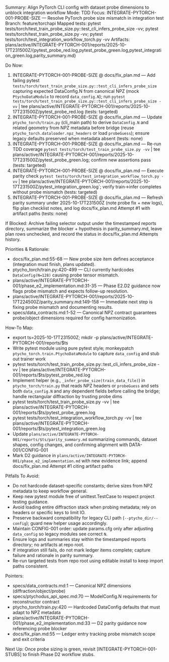 Summary: Align PyTorch CLI config with dataset probe dimensions to unblock integration workflow
Mode: TDD
Focus: INTEGRATE-PYTORCH-001-PROBE-SIZE — Resolve PyTorch probe size mismatch in integration test
Branch: feature/torchapi
Mapped tests: pytest tests/torch/test_train_probe_size.py::test_cli_infers_probe_size -vv; pytest tests/torch/test_train_probe_size.py -vv; pytest tests/torch/test_integration_workflow_torch.py -vv
Artifacts: plans/active/INTEGRATE-PYTORCH-001/reports/2025-10-17T231500Z/{pytest_probe_red.log,pytest_probe_green.log,pytest_integration_green.log,parity_summary.md}

Do Now:
1. INTEGRATE-PYTORCH-001-PROBE-SIZE @ docs/fix_plan.md — Add failing pytest `tests/torch/test_train_probe_size.py::test_cli_infers_probe_size` capturing expected DataConfig.N from canonical NPZ (mock `PtychoDataModule` to record `data_config.N`); run `pytest tests/torch/test_train_probe_size.py::test_cli_infers_probe_size -vv` | tee plans/active/INTEGRATE-PYTORCH-001/reports/2025-10-17T231500Z/pytest_probe_red.log (tests: targeted)
2. INTEGRATE-PYTORCH-001-PROBE-SIZE @ docs/fix_plan.md — Update `ptycho_torch/train.py` (cli_main path) to derive `DataConfig.N` and related geometry from NPZ metadata before bridge (reuse `ptycho_torch.dataloader.npz_headers` or load `probeGuess`); ensure legacy defaults preserved when metadata absent (tests: none)
3. INTEGRATE-PYTORCH-001-PROBE-SIZE @ docs/fix_plan.md — Re-run TDD coverage `pytest tests/torch/test_train_probe_size.py -vv` | tee plans/active/INTEGRATE-PYTORCH-001/reports/2025-10-17T231500Z/pytest_probe_green.log; confirm new assertions pass (tests: targeted)
4. INTEGRATE-PYTORCH-001-PROBE-SIZE @ docs/fix_plan.md — Execute parity check `pytest tests/torch/test_integration_workflow_torch.py -vv` | tee plans/active/INTEGRATE-PYTORCH-001/reports/2025-10-17T231500Z/pytest_integration_green.log`; verify train→infer completes without probe mismatch (tests: targeted)
5. INTEGRATE-PYTORCH-001-PROBE-SIZE @ docs/fix_plan.md — Refresh parity summary under 2025-10-17T231500Z (note probe fix + new logs), flip plan checklist notes, and log docs/fix_plan.md Attempt #1 with artifact paths (tests: none)

If Blocked: Archive failing selector output under the timestamped reports directory, summarize the blocker + hypothesis in parity_summary.md, leave plan rows unchecked, and record the status in docs/fix_plan.md Attempts history.

Priorities & Rationale:
- docs/fix_plan.md:55-68 — New probe size item defines acceptance (integration must finish, plans updated).
- ptycho_torch/train.py:420-499 — CLI currently hardcodes `DataConfig(N=128)` causing probe tensor mismatch.
- plans/active/INTEGRATE-PYTORCH-001/phase_e2_implementation.md:31-35 — Phase E2.D2 guidance now flags probe mismatch and expects follow-up resolution.
- plans/active/INTEGRATE-PYTORCH-001/reports/2025-10-17T224500Z/parity_summary.md:149-158 — Immediate next step is fixing probe mismatch and documenting results.
- specs/data_contracts.md:1-52 — Canonical NPZ contract guarantees probe/object dimensions required for config harmonization.

How-To Map:
- export ts=2025-10-17T231500Z; mkdir -p plans/active/INTEGRATE-PYTORCH-001/reports/$ts
- Write pytest module using pure pytest style; monkeypatch `ptycho_torch.train.PtychoDataModule` to capture `data_config` and stub out trainer work
- pytest tests/torch/test_train_probe_size.py::test_cli_infers_probe_size -vv | tee plans/active/INTEGRATE-PYTORCH-001/reports/$ts/pytest_probe_red.log
- Implement helper (e.g., `_infer_probe_size(train_data_file)`) in `ptycho_torch/train.py` that reads NPZ headers or `probeGuess` and sets both `data_config.N` and any dependent fields before calling the bridge; handle rectangular diffraction by trusting probe dims
- pytest tests/torch/test_train_probe_size.py -vv | tee plans/active/INTEGRATE-PYTORCH-001/reports/$ts/pytest_probe_green.log
- pytest tests/torch/test_integration_workflow_torch.py -vv | tee plans/active/INTEGRATE-PYTORCH-001/reports/$ts/pytest_integration_green.log
- Update `plans/active/INTEGRATE-PYTORCH-001/reports/$ts/parity_summary.md` summarizing commands, dataset shapes, config changes, and confirming alignment with DATA-001/CONFIG-001
- Mark D2 guidance in `plans/active/INTEGRATE-PYTORCH-001/phase_e2_implementation.md` with new evidence link; append docs/fix_plan.md Attempt #1 citing artifact paths

Pitfalls To Avoid:
- Do not hardcode dataset-specific constants; derive sizes from NPZ metadata to keep workflow general.
- Keep new pytest module free of unittest.TestCase to respect project testing guidance.
- Avoid loading entire diffraction stack when probing metadata; rely on headers or specific keys to limit IO.
- Preserve backward compatibility for legacy CLI path (`--ptycho_dir/--config`); guard new helper usage accordingly.
- Maintain CONFIG-001 order: update params.cfg only after adjusting `data_config` so legacy modules see correct `N`.
- Ensure logs and summaries stay within the timestamped reports directory; no artifacts at repo root.
- If integration still fails, do not mark ledger items complete; capture failure and rationale in parity summary.
- Re-run targeted tests from repo root using editable install to keep import paths consistent.

Pointers:
- specs/data_contracts.md:1 — Canonical NPZ dimensions (diffraction/object/probe)
- specs/ptychodus_api_spec.md:70 — ModelConfig.N requirements for reconstructor contract
- ptycho_torch/train.py:420 — Hardcoded DataConfig defaults that must adapt to NPZ metadata
- plans/active/INTEGRATE-PYTORCH-001/phase_e2_implementation.md:33 — D2 parity guidance now referencing probe blocker
- docs/fix_plan.md:55 — Ledger entry tracking probe mismatch scope and exit criteria

Next Up: Once probe sizing is green, revisit [INTEGRATE-PYTORCH-001-STUBS] to finish Phase D2 workflow stubs.
